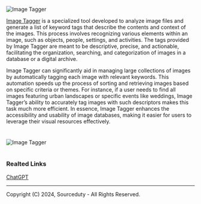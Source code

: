 ![Image Tagger](https://github.com/sourceduty/Image_Tagger/assets/123030236/6baeb121-2b35-40c0-b92e-d9d4c2a00d07)

[Image Tagger](https://chatgpt.com/g/g-Slcp7uEaT-image-tagger) is a specialized tool developed to analyze image files and generate a list of keyword tags that describe the contents and context of the images. This process involves recognizing various elements within an image, such as objects, people, settings, and activities. The tags provided by Image Tagger are meant to be descriptive, precise, and actionable, facilitating the organization, searching, and categorization of images in a database or a digital archive.

Image Tagger can significantly aid in managing large collections of images by automatically tagging each image with relevant keywords. This automation speeds up the process of sorting and retrieving images based on specific criteria or themes. For instance, if a user needs to find all images featuring urban landscapes or specific events like weddings, Image Tagger’s ability to accurately tag images with such descriptors makes this task much more efficient. In essence, Image Tagger enhances the accessibility and usability of image databases, making it easier for users to leverage their visual resources effectively.

#

![Image Tagger](https://github.com/user-attachments/assets/cc1818c3-8df6-4617-8aa0-eb4c0515b403)

#
### Realted Links

[ChatGPT](https://github.com/sourceduty/ChatGPT)

***
Copyright (C) 2024, Sourceduty - All Rights Reserved.
